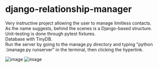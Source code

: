 # django-relationship-manager

Very instructive project allowing the user to manage limitless contacts.  
As the name suggests, behind the scenes is a Django-based structure.   
Unit-testing is done through pytest fixtures.  
Database with TinyDB.  
Run the server by going to the manage.py directory and typing "python .\manage.py runserver" in the terminal, then clicking the hyperlink.

![image](https://github.com/SekaiJu7/django-relationship-manager/assets/89867554/4477aa6b-060c-48f2-95d3-424a7a99feaf)
![image](https://github.com/SekaiJu7/django-relationship-manager/assets/89867554/be0ee995-2193-492c-b328-142ef25387f0)
